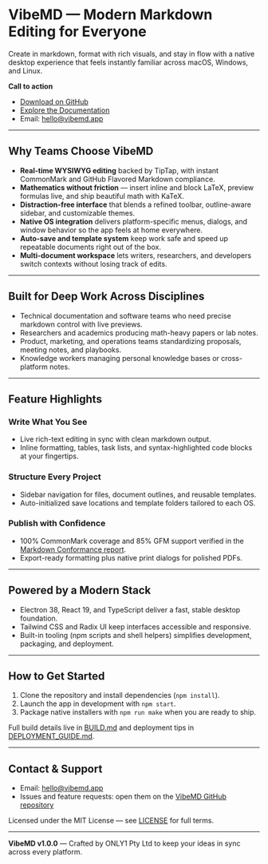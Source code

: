 # VibeMD — Modern Markdown Editing for Everyone

Create in markdown, format with rich visuals, and stay in flow with a native desktop experience that feels instantly familiar across macOS, Windows, and Linux.

**Call to action**
- [Download on GitHub](https://github.com/ONLY1PtyLtd/VibeMD)
- [Explore the Documentation](README.md)
- Email: [hello@vibemd.app](mailto:hello@vibemd.app)

---

## Why Teams Choose VibeMD
- **Real-time WYSIWYG editing** backed by TipTap, with instant CommonMark and GitHub Flavored Markdown compliance.
- **Mathematics without friction** — insert inline and block LaTeX, preview formulas live, and ship beautiful math with KaTeX.
- **Distraction-free interface** that blends a refined toolbar, outline-aware sidebar, and customizable themes.
- **Native OS integration** delivers platform-specific menus, dialogs, and window behavior so the app feels at home everywhere.
- **Auto-save and template system** keep work safe and speed up repeatable documents right out of the box.
- **Multi-document workspace** lets writers, researchers, and developers switch contexts without losing track of edits.

---

## Built for Deep Work Across Disciplines
- Technical documentation and software teams who need precise markdown control with live previews.
- Researchers and academics producing math-heavy papers or lab notes.
- Product, marketing, and operations teams standardizing proposals, meeting notes, and playbooks.
- Knowledge workers managing personal knowledge bases or cross-platform notes.

---

## Feature Highlights

### Write What You See
- Live rich-text editing in sync with clean markdown output.
- Inline formatting, tables, task lists, and syntax-highlighted code blocks at your fingertips.

### Structure Every Project
- Sidebar navigation for files, document outlines, and reusable templates.
- Auto-initialized save locations and template folders tailored to each OS.

### Publish with Confidence
- 100% CommonMark coverage and 85% GFM support verified in the [Markdown Conformance report](docs/MARKDOWN_CONFORMANCE.md).
- Export-ready formatting plus native print dialogs for polished PDFs.

---

## Powered by a Modern Stack
- Electron 38, React 19, and TypeScript deliver a fast, stable desktop foundation.
- Tailwind CSS and Radix UI keep interfaces accessible and responsive.
- Built-in tooling (npm scripts and shell helpers) simplifies development, packaging, and deployment.

---

## How to Get Started
1. Clone the repository and install dependencies (`npm install`).
2. Launch the app in development with `npm start`.
3. Package native installers with `npm run make` when you are ready to ship.

Full build details live in [BUILD.md](BUILD.md) and deployment tips in [DEPLOYMENT_GUIDE.md](DEPLOYMENT_GUIDE.md).

---

## Contact & Support
- Email: [hello@vibemd.app](mailto:hello@vibemd.app)
- Issues and feature requests: open them on the [VibeMD GitHub repository](https://github.com/ONLY1PtyLtd/VibeMD)

Licensed under the MIT License — see [LICENSE](LICENSE) for full terms.

---

**VibeMD v1.0.0** — Crafted by ONLY1 Pty Ltd to keep your ideas in sync across every platform.
